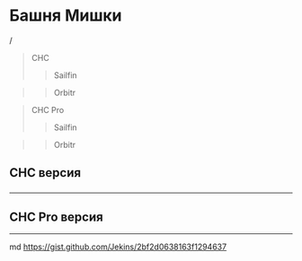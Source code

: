 # Башня Мишки
 /
> CHC
>> Sailfin

>> Orbitr

> CHC Pro
>> Sailfin

>> Orbitr

##  CHC версия
###
---
##  CHC Pro версия
---

md
 https://gist.github.com/Jekins/2bf2d0638163f1294637